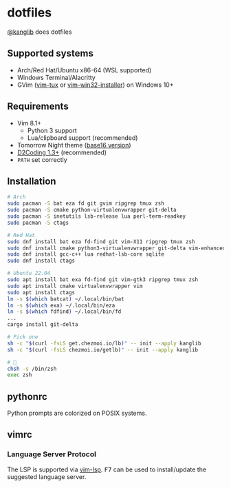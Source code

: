 # dotfiles

[@kanglib](https://github.com/kanglib) does dotfiles

## Supported systems

- Arch/Red Hat/Ubuntu x86-64 (WSL supported)
- Windows Terminal/Alacritty
- GVim ([vim-tux](https://tuxproject.de/projects/vim) or
  [vim-win32-installer](https://github.com/vim/vim-win32-installer/releases))
  on Windows 10+

## Requirements

- Vim 8.1+
  - Python 3 support
  - Lua/clipboard support (recommended)
- Tomorrow Night theme
  ([base16 version](https://github.com/chriskempson/base16-templates-source))
- [D2Coding 1.3+](https://github.com/naver/d2codingfont/releases/latest)
  (recommended)
- `PATH` set correctly

## Installation

```sh
# Arch
sudo pacman -S bat eza fd git gvim ripgrep tmux zsh
sudo pacman -S cmake python-virtualenvwrapper git-delta
sudo pacman -S inetutils lsb-release lua perl-term-readkey
sudo pacman -S ctags

# Red Hat
sudo dnf install bat eza fd-find git vim-X11 ripgrep tmux zsh
sudo dnf install cmake python3-virtualenvwrapper git-delta vim-enhanced
sudo dnf install gcc-c++ lua redhat-lsb-core sqlite
sudo dnf install ctags

# Ubuntu 22.04
sudo apt install bat exa fd-find git vim-gtk3 ripgrep tmux zsh
sudo apt install cmake virtualenvwrapper vim
sudo apt install ctags
ln -s $(which batcat) ~/.local/bin/bat
ln -s $(which exa) ~/.local/bin/eza
ln -s $(which fdfind) ~/.local/bin/fd
...
cargo install git-delta

# Pick one
sh -c "$(curl -fsLS get.chezmoi.io/lb)" -- init --apply kanglib
sh -c "$(curl -fsLS chezmoi.io/getlb)" -- init --apply kanglib

# 🚀
chsh -s /bin/zsh
exec zsh
```

## pythonrc

Python prompts are colorized on POSIX systems.

## vimrc

### Language Server Protocol

The LSP is supported via [vim-lsp](https://github.com/prabirshrestha/vim-lsp).
<kbd>F7</kbd> can be used to install/update the suggested language server.
